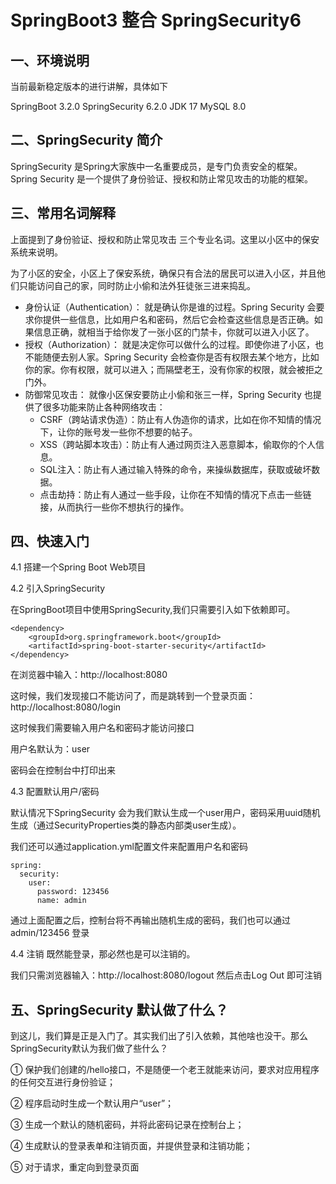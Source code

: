 # SpringBoot3 整合 SpringSecurity6

## 一、环境说明

当前最新稳定版本的进行讲解，具体如下

SpringBoot 3.2.0
SpringSecurity 6.2.0
JDK 17
MySQL 8.0

## 二、SpringSecurity 简介

SpringSecurity 是Spring大家族中一名重要成员，是专门负责安全的框架。Spring Security 是一个提供了身份验证、授权和防止常见攻击的功能的框架。

## 三、常用名词解释

上面提到了身份验证、授权和防止常见攻击 三个专业名词。这里以小区中的保安系统来说明。

为了小区的安全，小区上了保安系统，确保只有合法的居民可以进入小区，并且他们只能访问自己的家，同时防止小偷和法外狂徒张三进来捣乱。

- 身份认证（Authentication）：
就是确认你是谁的过程。Spring Security 会要求你提供一些信息，比如用户名和密码，然后它会检查这些信息是否正确。如果信息正确，就相当于给你发了一张小区的门禁卡，你就可以进入小区了。
- 授权（Authorization）：
就是决定你可以做什么的过程。即使你进了小区，也不能随便去别人家。Spring Security 会检查你是否有权限去某个地方，比如你的家。你有权限，就可以进入；而隔壁老王，没有你家的权限，就会被拒之门外。
- 防御常见攻击：
就像小区保安要防止小偷和张三一样，Spring Security 也提供了很多功能来防止各种网络攻击：
    - CSRF（跨站请求伪造）：防止有人伪造你的请求，比如在你不知情的情况下，让你的账号发一些你不想要的帖子。
    - XSS（跨站脚本攻击）：防止有人通过网页注入恶意脚本，偷取你的个人信息。
    - SQL注入：防止有人通过输入特殊的命令，来操纵数据库，获取或破坏数据。
    - 点击劫持：防止有人通过一些手段，让你在不知情的情况下点击一些链接，从而执行一些你不想执行的操作。

## 四、快速入门

4.1 搭建一个Spring Boot Web项目

4.2 引入SpringSecurity

在SpringBoot项目中使用SpringSecurity,我们只需要引入如下依赖即可。

```
<dependency>
    <groupId>org.springframework.boot</groupId>
    <artifactId>spring-boot-starter-security</artifactId>
</dependency>
```

在浏览器中输入：http://localhost:8080

这时候，我们发现接口不能访问了，而是跳转到一个登录页面：http://localhost:8080/login

这时候我们需要输入用户名和密码才能访问接口

用户名默认为：user

密码会在控制台中打印出来

4.3 配置默认用户/密码

默认情况下SpringSecurity 会为我们默认生成一个user用户，密码采用uuid随机生成（通过SecurityProperties类的静态内部类user生成）。

我们还可以通过application.yml配置文件来配置用户名和密码

```
spring:
  security:
    user:
      password: 123456
      name: admin
 ```
通过上面配置之后，控制台将不再输出随机生成的密码，我们也可以通过admin/123456 登录

4.4 注销
既然能登录，那必然也是可以注销的。

我们只需浏览器输入：http://localhost:8080/logout 然后点击Log Out 即可注销

## 五、SpringSecurity 默认做了什么？

到这儿，我们算是正是入门了。其实我们出了引入依赖，其他啥也没干。那么SpringSecurity默认为我们做了些什么？

① 保护我们创建的/hello接口，不是随便一个老王就能来访问，要求对应用程序的任何交互进行身份验证；

② 程序启动时生成一个默认用户“user”；

③ 生成一个默认的随机密码，并将此密码记录在控制台上；

④ 生成默认的登录表单和注销页面，并提供登录和注销功能；

⑤ 对于请求，重定向到登录页面